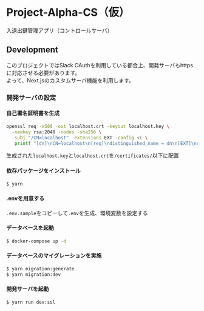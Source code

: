 # Project-Alpha-CS（仮）
入退出鍵管理アプリ（コントロールサーバ）

## Development
このプロジェクトではSlack OAuthを利用している都合上、開発サーバもhttpsに対応させる必要があります。  
よって、Next.jsのカスタムサーバ機能を利用します。

### 開発サーバの設定

#### 自己署名証明書を生成
```bash
openssl req -x509 -out localhost.crt -keyout localhost.key \
  -newkey rsa:2048 -nodes -sha256 \
  -subj "/CN=localhost" -extensions EXT -config <( \
   printf "[dn]\nCN=localhost\n[req]\ndistinguished_name = dn\n[EXT]\nsubjectAltName=DNS:localhost\nkeyUsage=digitalSignature\nextendedKeyUsage=serverAuth")
```
生成された`localhost.key`と`localhost.crt`を`/certificates/`以下に配置

#### 依存パッケージをインストール
```bash
$ yarn
```

#### .envを用意する
`.env.sample`をコピーして`.env`を生成、環境変数を設定する

#### データベースを起動
```bash
$ docker-compose up -d
```

#### データベースのマイグレーションを実施
```bash
$ yarn migration:generate
$ yarn migration:dev
```

#### 開発サーバを起動
```bash
$ yarn run dev:ssl
```
